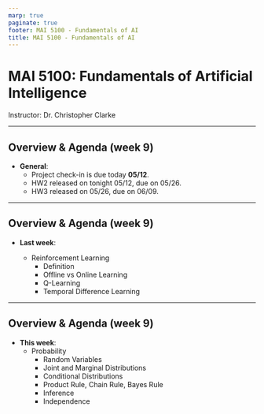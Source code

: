 ```yaml
---
marp: true
paginate: true
footer: MAI 5100 - Fundamentals of AI
title: MAI 5100 - Fundamentals of AI
---
```


# MAI 5100: Fundamentals of Artificial Intelligence

Instructor: Dr. Christopher Clarke

---

## Overview & Agenda (week 9)

- **General**:
    - Project check-in is due today **05/12**.
    - HW2 released on tonight 05/12, due on 05/26.
    - HW3 released on 05/26, due on 06/09.

---

## Overview & Agenda (week 9)

- **Last week**:
        
    - Reinforcement Learning
        - Definition
        - Offline vs Online Learning
        - Q-Learning
        - Temporal Difference Learning

---

## Overview & Agenda (week 9)
- **This week**:
    - Probability
        - Random Variables
        - Joint and Marginal Distributions
        - Conditional Distributions
        - Product Rule, Chain Rule, Bayes Rule
        - Inference
        - Independence

